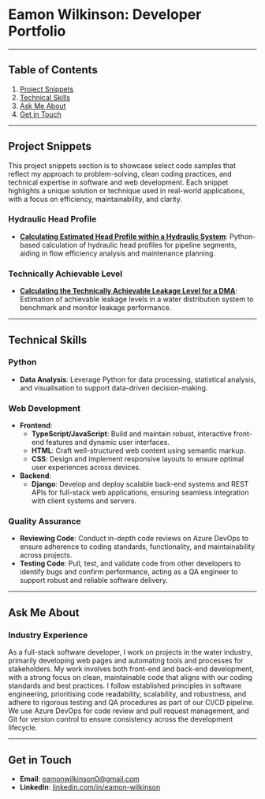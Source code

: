 # Eamon Wilkinson: Developer Portfolio

---

## Table of Contents

1. [Project Snippets](#project-snippets)
2. [Technical Skills](#technical-skills)
3. [Ask Me About](#ask-me-about)
4. [Get in Touch](#get-in-touch)

---

## Project Snippets

This project snippets section is to showcase select code samples that reflect my approach to problem-solving, clean coding practices, and technical expertise in software and web development. Each snippet highlights a unique solution or technique used in real-world applications, with a focus on efficiency, maintainability, and clarity.

### Hydraulic Head Profile

- **[Calculating Estimated Head Profile within a Hydraulic System](https://github.com/EamonWilkinson/hydraulic-head-profile)**: Python-based calculation of hydraulic head profiles for pipeline segments, aiding in flow efficiency analysis and maintenance planning.

### Technically Achievable Level

- **[Calculating the Technically Achievable Leakage Level for a DMA](https://github.com/EamonWilkinson/technically-achievable-leakage)**: Estimation of achievable leakage levels in a water distribution system to benchmark and monitor leakage performance.

---

## Technical Skills

### Python
- **Data Analysis**: Leverage Python for data processing, statistical analysis, and visualisation to support data-driven decision-making.

### Web Development
- **Frontend**:
    - **TypeScript/JavaScript**: Build and maintain robust, interactive front-end features and dynamic user interfaces.
    - **HTML**: Craft well-structured web content using semantic markup. 
    - **CSS**: Design and implement responsive layouts to ensure optimal user experiences across devices.
- **Backend**:
    - **Django**: Develop and deploy scalable back-end systems and REST APIs for full-stack web applications, ensuring seamless integration with client systems and servers.

### Quality Assurance
- **Reviewing Code**: Conduct in-depth code reviews on Azure DevOps to ensure adherence to coding standards, functionality, and maintainability across projects.
- **Testing Code**: Pull, test, and validate code from other developers to identify bugs and confirm performance, acting as a QA engineer to support robust and reliable software delivery.

---

## Ask Me About

### Industry Experience
As a full-stack software developer, I work on projects in the water industry, primarily developing web pages and automating tools and processes for stakeholders. My work involves both front-end and back-end development, with a strong focus on clean, maintainable code that aligns with our coding standards and best practices. I follow established principles in software engineering, prioritising code readability, scalability, and robustness, and adhere to rigorous testing and QA procedures as part of our CI/CD pipeline. We use Azure DevOps for code review and pull request management, and Git for version control to ensure consistency across the development lifecycle. 

---

## Get in Touch

- **Email**: [eamonwilkinson0@gmail.com](mailto:eamonwilkinson0@gmail.com)
- **LinkedIn**: [linkedin.com/in/eamon-wilkinson](https://www.linkedin.com/in/eamon-wilkinson)
